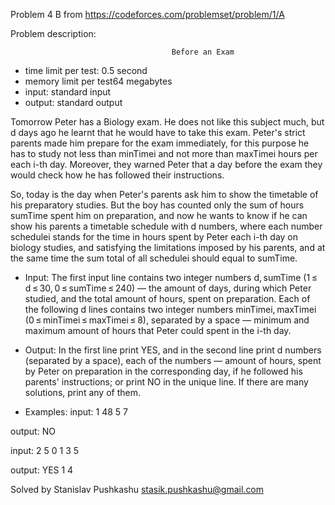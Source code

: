 Problem 4 B from https://codeforces.com/problemset/problem/1/A

Problem description:

                                        Before an Exam
 - time limit per test: 0.5 second
 - memory limit per test64 megabytes
 - input: standard input
 - output: standard output

Tomorrow Peter has a Biology exam. He does not like this subject much,
but d days ago he learnt that he would have to take this exam. Peter's 
strict parents made him prepare for the exam immediately, for this 
purpose he has to study not less than minTimei and not more than 
maxTimei hours per each i-th day. Moreover, they warned Peter that a 
day before the exam they would check how he has followed their 
instructions.

So, today is the day when Peter's parents ask him to show the timetable 
of his preparatory studies. But the boy has counted only the sum of 
hours sumTime spent him on preparation, and now he wants to know if he 
can show his parents a timetable sсhedule with d numbers, where each 
number sсhedulei stands for the time in hours spent by Peter each i-th 
day on biology studies, and satisfying the limitations imposed by his 
parents, and at the same time the sum total of all schedulei should equal 
to sumTime.

- Input: 
The first input line contains two integer numbers d, sumTime 
(1 ≤ d ≤ 30, 0 ≤ sumTime ≤ 240) — the amount of days, during which Peter 
studied, and the total amount of hours, spent on preparation. Each of the 
following d lines contains two integer numbers minTimei, maxTimei 
(0 ≤ minTimei ≤ maxTimei ≤ 8), separated by a space — minimum and maximum 
amount of hours that Peter could spent in the i-th day.

- Output: 
In the first line print YES, and in the second line print d numbers 
(separated by a space), each of the numbers — amount of hours, spent by 
Peter on preparation in the corresponding day, if he followed his parents' 
instructions; or print NO in the unique line. If there are many solutions, 
print any of them.

- Examples: 
input:
1 48
5 7

output:
NO

input: 
2 5
0 1
3 5

output: 
YES
1 4 

Solved by Stanislav Pushkashu <stasik.pushkashu@gmail.com>
